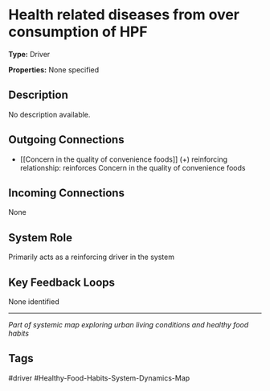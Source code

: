 # Health related diseases from over consumption of HPF

**Type:** Driver

**Properties:** None specified

## Description
No description available.

## Outgoing Connections
- [[Concern in the quality of convenience foods]] (+) reinforcing relationship: reinforces Concern in the quality of convenience foods

## Incoming Connections
None

## System Role
Primarily acts as a reinforcing driver in the system

## Key Feedback Loops
None identified

---
*Part of systemic map exploring urban living conditions and healthy food habits*

## Tags
#driver #Healthy-Food-Habits-System-Dynamics-Map
